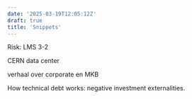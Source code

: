 ```yaml
---
date: '2025-03-19T12:05:12Z'
draft: true
title: 'Snippets'
---
```


Risk: LMS 3-2

CERN data center

verhaal over corporate en MKB

How technical debt works: negative investment externalities.